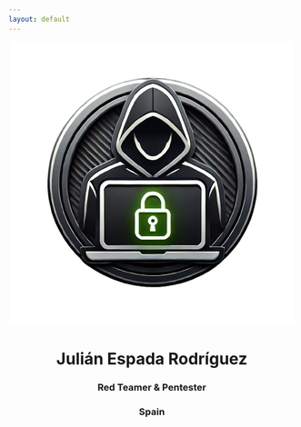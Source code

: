 ```yaml
---
layout: default
---
```

<div align="center">
  <img src="../assets/Images/icon-removebg-preview.png">
  <h1>Julián Espada Rodríguez</h1>
  <h3>Red Teamer & Pentester</h3>
  <h3>Spain</h3>
  <script src="https://tryhackme.com/badge/1237589"></script>
</div>
